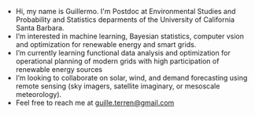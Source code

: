 - Hi, my name is Guillermo. I'm Postdoc at Environmental Studies and Probability and Statistics deparments of the University of California Santa Barbara.
- I’m interested in machine learning, Bayesian statistics, computer vsion and optimization for renewable energy and smart grids.
- I’m currently learning functional data analysis and optimization for operational planning of modern grids with high participation of renewable energy sources
- I’m looking to collaborate on solar, wind, and demand forecasting using remote sensing (sky imagers, satellite imaginary, or mesoscale meteorology).
- Feel free to reach me at guille.terren@gmail.com
